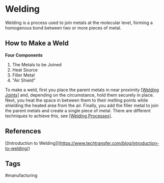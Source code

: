 # Welding

Welding is a process used to join metals at the molecular level, forming a homogenous bond between two or more pieces of metal.

## How to Make a Weld
**Four Components**
1. The Metals to be Joined  
2. Heat Source  
3. Filler Metal  
4. "Air Shield"  

To make a weld, first you place the parent metals in near proximity [\[Welding Joints\]](../202204162211) and, depending on the circumstance, hold them securely in place. Next, you heat the space in between them to their melting points while shielding the heated area from the air. Finally, you add the filler metal to join the parent metals and create a single piece of metal. There are different techniques to achieve this, see [\[Welding Processes\]](../202204162214).  

## References
\[[Introduction to Welding]\](https://www.techtransfer.com/blog/introduction-to-welding/)

## Tags
#manufacturing
